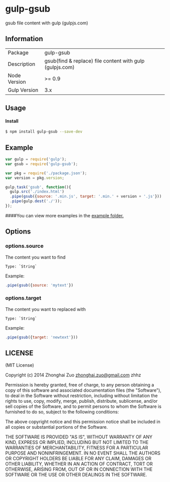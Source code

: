 # gulp-gsub

gsub file content with gulp (gulpjs.com)

## Information

<table>
<tr>
<td>Package</td><td>gulp-gsub</td>
</tr>
<tr>
<td>Description</td>
<td>gsub(find & replace) file content with gulp (gulpjs.com)</td>
</tr>
<tr>
<td>Node Version</td>
<td>>= 0.9</td>
</tr>
<tr>
<td>Gulp Version</td>
<td>3.x</td>
</tr>
</table>

## Usage


#### Install

```bash
$ npm install gulp-gsub --save-dev
```

## Example

```js
var gulp = require('gulp');
var gsub = require('gulp-gsub');

var pkg = require('./package.json');
var version = pkg.version;

gulp.task('gsub', function(){
  gulp.src('./index.html')
  .pipe(gsub({source: '.min.js', target: '.min.' + version + '.js'}))
  .pipe(gulp.dest('./'));
});

```

####You can view more examples in the [example folder.](https://github.com/zhhz/gulp-gsub/tree/master/examples)

## Options
### options.source
The content you want to find

    Type: `String`

Example:

```js
.pipe(gsub({source: 'mytext'})
```

### options.target
The content you want to replaced with

    Type: `String`

Example:

```js
.pipe(gsub({target: 'newtext'}))
```

## LICENSE

(MIT License)

Copyright (c) 2014 Zhonghai Zuo <zhonghai.zuo@gmail.com> zhhz

Permission is hereby granted, free of charge, to any person obtaining
a copy of this software and associated documentation files (the
"Software"), to deal in the Software without restriction, including
without limitation the rights to use, copy, modify, merge, publish,
distribute, sublicense, and/or sell copies of the Software, and to
permit persons to whom the Software is furnished to do so, subject to
the following conditions:

The above copyright notice and this permission notice shall be
included in all copies or substantial portions of the Software.

THE SOFTWARE IS PROVIDED "AS IS", WITHOUT WARRANTY OF ANY KIND,
EXPRESS OR IMPLIED, INCLUDING BUT NOT LIMITED TO THE WARRANTIES OF
MERCHANTABILITY, FITNESS FOR A PARTICULAR PURPOSE AND
NONINFRINGEMENT. IN NO EVENT SHALL THE AUTHORS OR COPYRIGHT HOLDERS BE
LIABLE FOR ANY CLAIM, DAMAGES OR OTHER LIABILITY, WHETHER IN AN ACTION
OF CONTRACT, TORT OR OTHERWISE, ARISING FROM, OUT OF OR IN CONNECTION
WITH THE SOFTWARE OR THE USE OR OTHER DEALINGS IN THE SOFTWARE.
